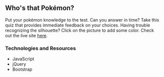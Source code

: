 ## Who's that Pokémon?
Put your pokémon knowledge to the test. Can you answer in time? Take this quiz that provides immediate feedback on your choices. Having trouble recognizing the silhouette? Click on the picture to add some color.
Check out the live site [here](https://ichbindev.github.io/WhosThatPokemon/). 

### Technologies and Resources
- JavaScript
- jQuery
- Bootstrap
